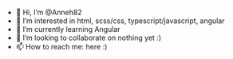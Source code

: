 - 👋 Hi, I’m @Anneh82
- 👀 I’m interested in html, scss/css, typescript/javascript, angular
- 🌱 I’m currently learning Angular
- 💞️ I’m looking to collaborate on nothing yet :)
- 📫 How to reach me: here :)

<!---
Anneh82/Anneh82 is a ✨ special ✨ repository because its `README.md` (this file) appears on your GitHub profile.
You can click the Preview link to take a look at your changes.
--->
